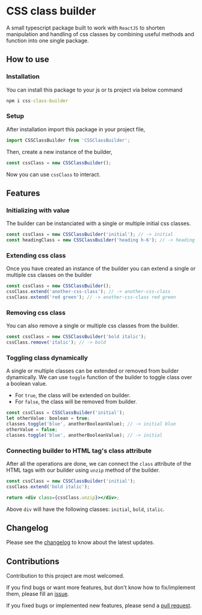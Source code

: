 # CSS class builder

A small typescript package built to work with `ReactJS` to shorten manipulation and handling of css classes by combining useful methods and function into one single package.

## How to use

### Installation

You can install this package to your js or ts project via below command

```cmd
npm i css-class-builder
```

### Setup

After installation import this package in your project file,

```js
import CSSClassBuilder from 'CSSClassBuilder';
```

Then, create a new instance of the builder,

```js
const cssClass = new CSSClassBuilder();
```

Now you can use `cssClass` to interact.

## Features

### Initializing with value

The builder can be instanciated with a single or multiple initial css classes.

```js
const cssClass = new CSSClassBuilder('initial'); // -> initial
const headingClass = new CSSClassBuilder('heading h-6'); // -> heading h-6
```

### Extending css class

Once you have created an instance of the builder you can extend a single or multiple css classes on the builder

```js
const cssClass = new CSSClassBuilder();
cssClass.extend('another-css-class'); // -> another-css-class
cssClass.extend('red green'); // -> another-css-class red green
```

### Removing css class

You can also remove a single or multiple css classes from the builder.

```js
const cssClass = new CSSClassBuilder('bold italic');
cssClass.remove('italic'); // -> bold
```

### Toggling class dynamically

A single or multiple classes can be extended or removed from builder dynamically. We can use `toggle` function of the builder to toggle class over a boolean value.

- For `true`, the class will be extended on builder.
- For `false`, the class will be removed from builder.

```js
const cssClass = CSSClassBuilder('initial');
let otherValue: boolean = true;
classes.toggle('blue', anotherBooleanValue); // -> initial blue
otherValue = false;
classes.toggle('blue', anotherBooleanValue); // -> initial
```

### Connecting builder to HTML tag's class attribute

After all the operations are done, we can connect the `class` attribute of the HTML tags with our builder using `unzip` method of the builder.

```jsx
const cssClass = new CSSClassBuilder('initial');
cssClass.extend('bold italic');

return <div class={cssClass.unzip}></div>;
```

Above `div` will have the following classes: `initial`, `bold`, `italic`.

## Changelog

Please see the [changelog](https://github.com/ankitmishradev/css-class-builder/blob/main/CHANGELOG.md) to know about the latest updates.

## Contributions

Contribution to this project are most welcomed.

If you find bugs or want more features, but don't know how to fix/implement them, please fill an [issue](https://github.com/ankitmishradev/css-class-builder/issues).

If you fixed bugs or implemented new features, please send a [pull request](https://github.com/ankitmishradev/css-class-builder/pulls).
